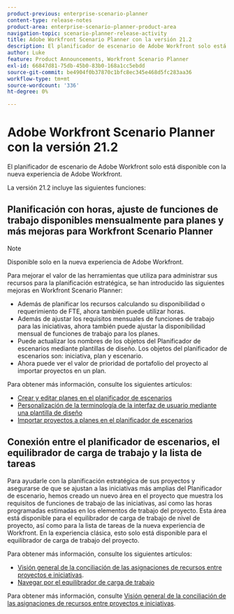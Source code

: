 ```yaml
---
product-previous: enterprise-scenario-planner
content-type: release-notes
product-area: enterprise-scenario-planner-product-area
navigation-topic: scenario-planner-release-activity
title: Adobe Workfront Scenario Planner con la versión 21.2
description: El planificador de escenario de Adobe Workfront solo está disponible con la nueva experiencia de Adobe Workfront.
author: Luke
feature: Product Announcements, Workfront Scenario Planner
exl-id: 66847d81-75db-45b0-83b0-168a1cc5ebdd
source-git-commit: be4904f0b37870c1bfc8ec345e468d5fc283aa36
workflow-type: tm+mt
source-wordcount: '336'
ht-degree: 0%

---
```


# Adobe Workfront Scenario Planner con la versión 21.2

El planificador de escenario de Adobe Workfront solo está disponible con la nueva experiencia de Adobe Workfront.

La versión 21.2 incluye las siguientes funciones:

## Planificación con horas, ajuste de funciones de trabajo disponibles mensualmente para planes y más mejoras para Workfront Scenario Planner

>[!NOTE]
>
>Disponible solo en la nueva experiencia de Adobe Workfront.

Para mejorar el valor de las herramientas que utiliza para administrar sus recursos para la planificación estratégica, se han introducido las siguientes mejoras en Workfront Scenario Planner:

* Además de planificar los recursos calculando su disponibilidad o requerimiento de FTE, ahora también puede utilizar horas.
* Además de ajustar los requisitos mensuales de funciones de trabajo para las iniciativas, ahora también puede ajustar la disponibilidad mensual de funciones de trabajo para los planes.
* Puede actualizar los nombres de los objetos del Planificador de escenarios mediante plantillas de diseño. Los objetos del planificador de escenarios son: iniciativa, plan y escenario.
* Ahora puede ver el valor de prioridad de portafolio del proyecto al importar proyectos en un plan.

Para obtener más información, consulte los siguientes artículos:

* [Crear y editar planes en el planificador de escenarios](../../../scenario-planner/create-and-edit-plans.md)
* [Personalización de la terminología de la interfaz de usuario mediante una plantilla de diseño](../../../administration-and-setup/customize-workfront/use-layout-templates/customize-terminology.md)
* [Importar proyectos a planes en el planificador de escenarios](../../../scenario-planner/import-projects-to-plans.md)

## Conexión entre el planificador de escenarios, el equilibrador de carga de trabajo y la lista de tareas

Para ayudarle con la planificación estratégica de sus proyectos y asegurarse de que se ajustan a las iniciativas más amplias del Planificador de escenario, hemos creado un nuevo área en el proyecto que muestra los requisitos de funciones de trabajo de las iniciativas, así como las horas programadas estimadas en los elementos de trabajo del proyecto. Esta área está disponible para el equilibrador de carga de trabajo de nivel de proyecto, así como para la lista de tareas de la nueva experiencia de Workfront. En la experiencia clásica, esto solo está disponible para el equilibrador de carga de trabajo del proyecto.

Para obtener más información, consulte los siguientes artículos:

* [Visión general de la conciliación de las asignaciones de recursos entre proyectos e iniciativas](../../../scenario-planner/overview-reconcile-allocations-between-projects-initiatives.md).
* [Navegar por el equilibrador de carga de trabajo](../../../resource-mgmt/workload-balancer/navigate-the-workload-balancer.md)

Para obtener más información, consulte [Visión general de la conciliación de las asignaciones de recursos entre proyectos e iniciativas](../../../scenario-planner/overview-reconcile-allocations-between-projects-initiatives.md).

